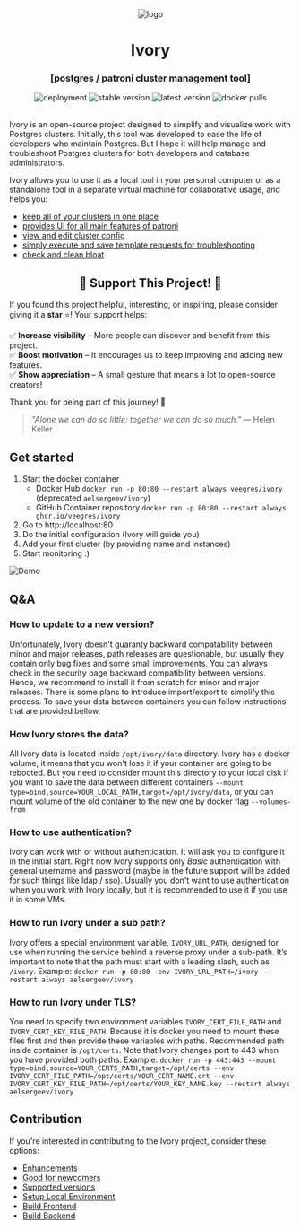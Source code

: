 <div style="text-align: center;" align="center">
   <img src="web/public/ivory.png" alt="logo" />

   # Ivory
   ### [postgres / patroni cluster management tool]

   <img src="https://img.shields.io/github/deployments/veegres/ivory/production" alt="deployment" />
   <img src="https://img.shields.io/docker/v/aelsergeev/ivory/latest?label=stable" alt="stable version" />
   <img src="https://img.shields.io/docker/v/aelsergeev/ivory?label=latest" alt="latest version" />
   <img src="https://img.shields.io/docker/pulls/aelsergeev/ivory" alt="docker pulls" />
</div>

<br>

Ivory is an open-source project designed to simplify and visualize work with Postgres clusters.
Initially, this tool was developed to ease the life of developers who maintain Postgres.
But I hope it will help manage and troubleshoot Postgres clusters for both developers and database administrators.

Ivory allows you to use it as a local tool in your personal computer or as a standalone tool
in a separate virtual machine for collaborative usage, and helps you:
- [keep all of your clusters in one place](doc/clusters.md)
- [provides UI for all main features of patroni](doc/overview.md)
- [view and edit cluster config](doc/config.md)
- [simply execute and save template requests for troubleshooting](doc/instance.md)
- [check and clean bloat](doc/bloat.md)

<div align="center">
  <h2>🌟 Support This Project! 🌟</h2>
</div>

If you found this project helpful, interesting, or inspiring, please consider giving it a **star** ⭐! Your support helps:

✅ **Increase visibility** – More people can discover and benefit from this project.  
✅ **Boost motivation** – It encourages us to keep improving and adding new features.  
✅ **Show appreciation** – A small gesture that means a lot to open-source creators!

Thank you for being part of this journey! 🚀

> *"Alone we can do so little; together we can do so much."* — Helen Keller

## Get started
1. Start the docker container
   - Docker Hub `docker run -p 80:80 --restart always veegres/ivory` (deprecated `aelsergeev/ivory`)
   - GitHub Container repository `docker run -p 80:80 --restart always ghcr.io/veegres/ivory`
2. Go to http://localhost:80
3. Do the initial configuration (Ivory will guide you)
4. Add your first cluster (by providing name and instances)
5. Start monitoring :)

![Demo](doc/images/demo.gif)

## Q&A

### How to update to a new version?
Unfortunately, Ivory doesn't guaranty backward compatability between minor and major releases, path releases
are questionable, but usually they contain only bug fixes and some small improvements. You can always check
in the security page backward compatibility between versions. Hence, we recommend to install it from scratch
for minor and major releases. There is some plans to introduce import/export to simplify this process. To save
your data between containers you can follow instructions that are provided bellow.

### How Ivory stores the data?
All Ivory data is located inside `/opt/ivory/data` directory. Ivory has a docker volume, it means that you won't
lose it if your container are going to be rebooted. But you need to consider mount this directory to your 
local disk if you want to save the data between different containers 
`--mount type=bind,source=YOUR_LOCAL_PATH,target=/opt/ivory/data`, or you can mount volume of the 
old container to the new one by docker flag `--volumes-from`

### How to use authentication?
Ivory can work with or without authentication. It will ask you to configure it in the initial start. Right now
Ivory supports only _Basic_ authentication with general username and password (maybe in the future support
will be added for such things like ldap / sso). Usually you don't want to use authentication when you work 
with Ivory locally, but it is recommended to use it if you use it in some VMs.

### How to run Ivory under a sub path?
Ivory offers a special environment variable, `IVORY_URL_PATH`, designed for use when running the service behind 
a reverse proxy under a sub-path. It’s important to note that the path must start with a leading slash, such 
as `/ivory`. Example: `docker run -p 80:80 -env IVORY_URL_PATH=/ivory --restart always aelsergeev/ivory`

### How to run Ivory under TLS?
You need to specify two environment variables `IVORY_CERT_FILE_PATH` and `IVORY_CERT_KEY_FILE_PATH`. Because it is
docker you need to mount these files first and then provide these variables with paths. Recommended path inside
container is `/opt/certs`. Note that Ivory changes port to 443 when you have provided both paths.
Example: `docker run -p 443:443 --mount type=bind,source=YOUR_CERTS_PATH,target=/opt/certs
--env IVORY_CERT_FILE_PATH=/opt/certs/YOUR_CERT_NAME.crt --env IVORY_CERT_KEY_FILE_PATH=/opt/certs/YOUR_KEY_NAME.key
--restart always aelsergeev/ivory`

## Contribution

If you're interested in contributing to the Ivory project, consider these options:

- [Enhancements](https://github.com/veegres/ivory/issues)
- [Good for newcomers](https://github.com/veegres/ivory/issues?q=is%3Aissue+is%3Aopen+label%3A%22good+first+issue%22)
- [Supported versions](SECURITY.md)
- [Setup Local Environment](docker/ivory-dev/README.md)
- [Build Frontend](web/README.md)
- [Build Backend](service/README.md)
